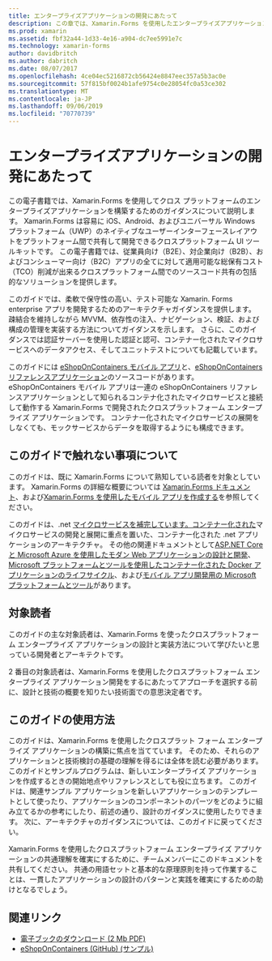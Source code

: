 ```yaml
---
title: エンタープライズアプリケーションの開発にあたって
description: この章では、Xamarin.Forms を使用したエンタープライズアプリケーション開発にあたっての前提事項について説明します。
ms.prod: xamarin
ms.assetid: fbf32a44-1d33-4e16-a904-dc7ee5991e7c
ms.technology: xamarin-forms
author: davidbritch
ms.author: dabritch
ms.date: 08/07/2017
ms.openlocfilehash: 4ce04ec5216872cb56424e8847eec357a5b3ac0e
ms.sourcegitcommit: 57f815bf0024b1afe9754c0e28054fc0a53ce302
ms.translationtype: MT
ms.contentlocale: ja-JP
ms.lasthandoff: 09/06/2019
ms.locfileid: "70770739"
---
```

# <a name="preface-to-enterprise-app-development"></a>エンタープライズアプリケーションの開発にあたって

この電子書籍では、Xamarin.Forms を使用してクロス プラットフォームのエンタープライズアプリケーションを構築するためのガイダンスについて説明します。 Xamarin.Forms は容易に iOS、Android、およびユニバーサル Windows プラットフォーム（UWP）のネイティブなユーザーインターフェースレイアウトをプラットフォーム間で共有して開発できるクロスプラットフォーム UI ツールキットです。 この電子書籍では、従業員向け（B2E）、対企業向け（B2B）、およびコンシューマー向け（B2C）アプリの全てに対して適用可能な総保有コスト（TCO）削減が出来るクロスプラットフォーム間でのソースコード共有の包括的なソリューションを提供します。

このガイドでは、柔軟で保守性の高い、テスト可能な Xamarin. Forms enterprise アプリを開発するためのアーキテクチャガイダンスを提供します。 疎結合を維持しながら MVVM、依存性の注入、ナビゲーション、検証、および構成の管理を実装する方法についてガイダンスを示します。 さらに、このガイダンスでは認証サーバーを使用した認証と認可、コンテナー化されたマイクロサービスへのデータアクセス、そしてユニットテストについても記載しています。

このガイドには [eShopOnContainers モバイル アプリ](https://github.com/dotnet-architecture/eShopOnContainers/tree/master/src/Mobile)と、[eShopOnContainers リファレンスアプリケーション](https://github.com/dotnet-architecture/eShopOnContainers)のソースコードがあります。 eShopOnContainers モバイル アプリは一連の eShopOnContainers リファレンスアプリケーションとして知られるコンテナ化されたマイクロサービスと接続して動作する Xamarin.Forms で開発されたクロスプラットフォーム エンタープライズ アプリケーションです。 コンテナー化されたマイクロサービスの展開をしなくても、モックサービスからデータを取得するようにも構成できます。

## <a name="whats-left-out-of-this-guides-scope"></a>このガイドで触れない事項について

このガイドは、既に Xamarin.Forms について熟知している読者を対象としています。 Xamarin.Forms の詳細な概要については [Xamarin.Forms ドキュメント](~/xamarin-forms/index.yml)、および[Xamarin.Forms を使用したモバイル アプリを作成する](https://aka.ms/xamebook)を参照してください。

このガイドは、.net [マイクロサービスを補完しています。コンテナー化された](https://aka.ms/microservicesebook)マイクロサービスの開発と展開に重点を置いた、コンテナー化された .net アプリケーションのアーキテクチャ。 その他の関連ドキュメントとして[ASP.NET Core と Microsoft Azure を使用したモダン Web アプリケーションの設計と開発](https://aka.ms/WebAppEbook)、 [Microsoft プラットフォームとツールを使用したコンテナー化された Docker アプリケーションのライフサイクル](https://aka.ms/dockerlifecycleebook)、および[モバイル アプリ開発用の Microsoft プラットフォームとツール](https://aka.ms/MobAppDev/StndPDF)があります。

## <a name="who-should-use-this-guide"></a>対象読者

このガイドの主な対象読者は、Xamarin.Forms を使ったクロスプラットフォーム エンタープライズ アプリケーションの設計と実装方法について学びたいと思っている開発者とアーキテクトです。

2 番目の対象読者は、Xamarin.Forms を使用したクロスプラットフォーム エンタープライズ アプリケーション開発をするにあたってアプローチを選択する前に、設計と技術の概要を知りたい技術面での意思決定者です。

## <a name="how-to-use-this-guide"></a>このガイドの使用方法

このガイドは、Xamarin.Forms を使用したクロスプラット フォーム エンタープライズ アプリケーションの構築に焦点を当てています。 そのため、それらのアプリケーションと技術検討の基礎の理解を得るには全体を読む必要があります。 このガイドとサンプルプログラムは、新しいエンタープライズ アプリケーションを作成するときの開始地点やリファレンスとしても役に立ちます。 このガイドは、関連サンプル アプリケーションを新しいアプリケーションのテンプレートとして使ったり、アプリケーションのコンポーネントのパーツをどのように組み立てるかの参考にしたり、前述の通り、設計のガイダンスに使用したりできます。 次に、アーキテクチャのガイダンスについては、このガイドに戻ってください。

Xamarin.Forms を使用したクロスプラットフォーム エンタープライズ アプリケーションの共通理解を確実にするために、チームメンバーにこのドキュメントを共有してください。 共通の用語セットと基本的な原理原則を持って作業することは、一貫したアプリケーションの設計のパターンと実践を確実にするための助けとなるでしょう。

## <a name="related-links"></a>関連リンク

- [電子ブックのダウンロード (2 Mb PDF)](https://aka.ms/xamarinpatternsebook)
- [eShopOnContainers (GitHub) (サンプル)](https://github.com/dotnet-architecture/eShopOnContainers)
